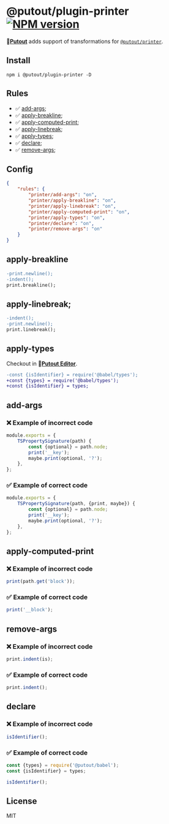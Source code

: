 # @putout/plugin-printer [![NPM version][NPMIMGURL]][NPMURL]

[NPMIMGURL]: https://img.shields.io/npm/v/@putout/plugin-printer.svg?style=flat&longCache=true
[NPMURL]: https://npmjs.org/package/@putout/plugin-printer "npm"

🐊[**Putout**](https://github.com/coderaiser/putout) adds support of transformations for [`@putout/printer`](https://github.com/putoutjs/printer).

## Install

```
npm i @putout/plugin-printer -D
```

## Rules

- ✅ [add-args](#add-args);
- ✅ [apply-breakline](#apply-breakline);
- ✅ [apply-computed-print](#apply-computed-print);
- ✅ [apply-linebreak](#apply-linebreak);
- ✅ [apply-types](#apply-types);
- ✅ [declare](#declare);
- ✅ [remove-args](#remove-args);

## Config

```json
{
    "rules": {
        "printer/add-args": "on",
        "printer/apply-breakline": "on",
        "printer/apply-linebreak": "on",
        "printer/apply-computed-print": "on",
        "printer/apply-types": "on",
        "printer/declare": "on",
        "printer/remove-args": "on"
    }
}
```

## apply-breakline

```diff
-print.newline();
-indent();
print.breakline();
```

## apply-linebreak;

```diff
-indent();
-print.newline();
print.linebreak();
```

## apply-types

Checkout in 🐊[**Putout Editor**](https://putout.cloudcmd.io/#/gist/8a88fec812a52e302cf7b191eca2f49e/474ca87860d2eab755373ba9dc8b12efc4a80252).

```diff
-const {isIdentifier} = require('@babel/types');
+const {types} = require('@babel/types');
+const {isIdentifier} = types;
```

## add-args

### ❌ Example of incorrect code

```js
module.exports = {
    TSPropertySignature(path) {
        const {optional} = path.node;
        print('__key');
        maybe.print(optional, '?');
    },
};
```

### ✅ Example of correct code

```js
module.exports = {
    TSPropertySignature(path, {print, maybe}) {
        const {optional} = path.node;
        print('__key');
        maybe.print(optional, '?');
    },
};
```

## apply-computed-print

### ❌ Example of incorrect code

```js
print(path.get('block'));
```

### ✅ Example of correct code

```js
print('__block');
```

## remove-args

### ❌ Example of incorrect code

```js
print.indent(is);
```

### ✅ Example of correct code

```js
print.indent();
```

## declare

### ❌ Example of incorrect code

```js
isIdentifier();
```

### ✅ Example of correct code

```js
const {types} = require('@putout/babel');
const {isIdentifier} = types;

isIdentifier();
```

## License

MIT
